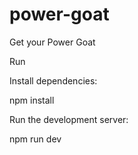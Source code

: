 # power-goat

Get your Power Goat

Run

Install dependencies:

npm install

Run the development server:

npm run dev
